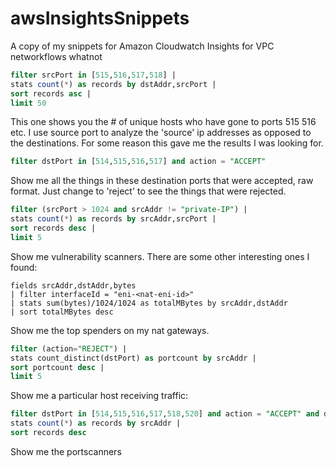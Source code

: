 # awsInsightsSnippets
A copy of my snippets for Amazon Cloudwatch Insights for VPC networkflows whatnot
```sql
filter srcPort in [515,516,517,518] |
stats count(*) as records by dstAddr,srcPort |
sort records asc |
limit 50
```

This one shows you the # of unique hosts who have gone to ports 515 516 etc. I use source port to analyze the 'source' ip addresses as opposed to the destinations. For some reason this gave me the results I was looking for.

```sql
filter dstPort in [514,515,516,517] and action = "ACCEPT"
```

Show me all the things in these destination ports that were accepted, raw format. Just change to 'reject' to see the things that were rejected.

```sql
filter (srcPort > 1024 and srcAddr != "private-IP") |
stats count(*) as records by srcAddr,srcPort |
sort records desc |
limit 5
```

Show me vulnerability scanners. There are some other interesting ones I found:

```text
fields srcAddr,dstAddr,bytes
| filter interfaceId = "eni-<nat-eni-id>"
| stats sum(bytes)/1024/1024 as totalMBytes by srcAddr,dstAddr
| sort totalMBytes desc
```

Show me the top spenders on my nat gateways.

```sql
filter (action="REJECT") |
stats count_distinct(dstPort) as portcount by srcAddr |
sort portcount desc |
limit 5
```

Show me a particular host receiving traffic:

```sql
filter dstPort in [514,515,516,517,518,520] and action = "ACCEPT" and dstAddr in ['1.1.1.1'] |
stats count(*) as records by srcAddr |
sort records desc
```

Show me the portscanners
